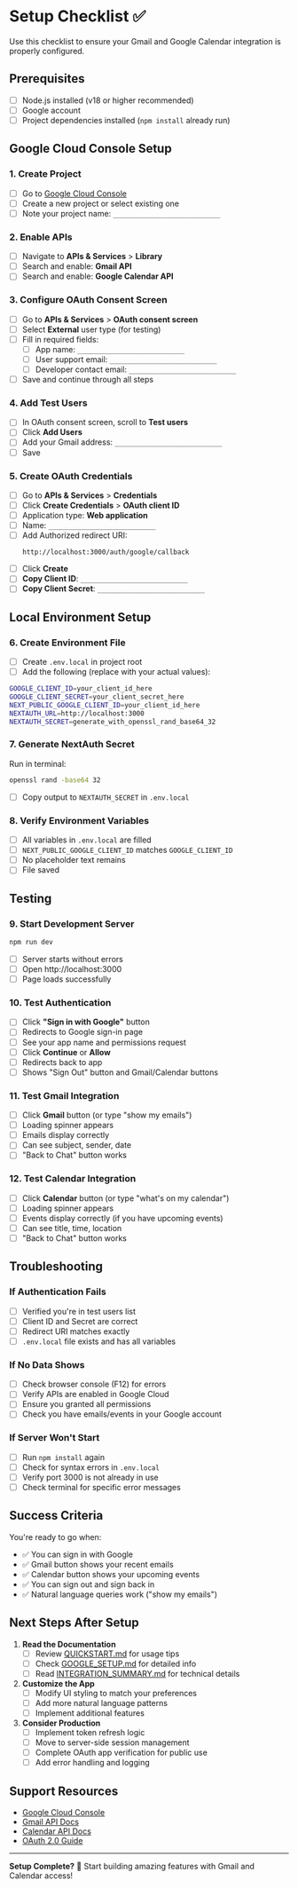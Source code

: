 # Setup Checklist ✅

Use this checklist to ensure your Gmail and Google Calendar integration is properly configured.

## Prerequisites

- [ ] Node.js installed (v18 or higher recommended)
- [ ] Google account
- [ ] Project dependencies installed (`npm install` already run)

## Google Cloud Console Setup

### 1. Create Project
- [ ] Go to [Google Cloud Console](https://console.cloud.google.com/)
- [ ] Create a new project or select existing one
- [ ] Note your project name: `___________________________`

### 2. Enable APIs
- [ ] Navigate to **APIs & Services** > **Library**
- [ ] Search and enable: **Gmail API**
- [ ] Search and enable: **Google Calendar API**

### 3. Configure OAuth Consent Screen
- [ ] Go to **APIs & Services** > **OAuth consent screen**
- [ ] Select **External** user type (for testing)
- [ ] Fill in required fields:
  - [ ] App name: `___________________________`
  - [ ] User support email: `___________________________`
  - [ ] Developer contact email: `___________________________`
- [ ] Save and continue through all steps

### 4. Add Test Users
- [ ] In OAuth consent screen, scroll to **Test users**
- [ ] Click **Add Users**
- [ ] Add your Gmail address: `___________________________`
- [ ] Save

### 5. Create OAuth Credentials
- [ ] Go to **APIs & Services** > **Credentials**
- [ ] Click **Create Credentials** > **OAuth client ID**
- [ ] Application type: **Web application**
- [ ] Name: `___________________________`
- [ ] Add Authorized redirect URI:
  ```
  http://localhost:3000/auth/google/callback
  ```
- [ ] Click **Create**
- [ ] **Copy Client ID**: `___________________________`
- [ ] **Copy Client Secret**: `___________________________`

## Local Environment Setup

### 6. Create Environment File
- [ ] Create `.env.local` in project root
- [ ] Add the following (replace with your actual values):

```bash
GOOGLE_CLIENT_ID=your_client_id_here
GOOGLE_CLIENT_SECRET=your_client_secret_here
NEXT_PUBLIC_GOOGLE_CLIENT_ID=your_client_id_here
NEXTAUTH_URL=http://localhost:3000
NEXTAUTH_SECRET=generate_with_openssl_rand_base64_32
```

### 7. Generate NextAuth Secret
Run in terminal:
```bash
openssl rand -base64 32
```
- [ ] Copy output to `NEXTAUTH_SECRET` in `.env.local`

### 8. Verify Environment Variables
- [ ] All variables in `.env.local` are filled
- [ ] `NEXT_PUBLIC_GOOGLE_CLIENT_ID` matches `GOOGLE_CLIENT_ID`
- [ ] No placeholder text remains
- [ ] File saved

## Testing

### 9. Start Development Server
```bash
npm run dev
```
- [ ] Server starts without errors
- [ ] Open http://localhost:3000
- [ ] Page loads successfully

### 10. Test Authentication
- [ ] Click **"Sign in with Google"** button
- [ ] Redirects to Google sign-in page
- [ ] See your app name and permissions request
- [ ] Click **Continue** or **Allow**
- [ ] Redirects back to app
- [ ] Shows "Sign Out" button and Gmail/Calendar buttons

### 11. Test Gmail Integration
- [ ] Click **Gmail** button (or type "show my emails")
- [ ] Loading spinner appears
- [ ] Emails display correctly
- [ ] Can see subject, sender, date
- [ ] "Back to Chat" button works

### 12. Test Calendar Integration
- [ ] Click **Calendar** button (or type "what's on my calendar")
- [ ] Loading spinner appears
- [ ] Events display correctly (if you have upcoming events)
- [ ] Can see title, time, location
- [ ] "Back to Chat" button works

## Troubleshooting

### If Authentication Fails
- [ ] Verified you're in test users list
- [ ] Client ID and Secret are correct
- [ ] Redirect URI matches exactly
- [ ] `.env.local` file exists and has all variables

### If No Data Shows
- [ ] Check browser console (F12) for errors
- [ ] Verify APIs are enabled in Google Cloud
- [ ] Ensure you granted all permissions
- [ ] Check you have emails/events in your Google account

### If Server Won't Start
- [ ] Run `npm install` again
- [ ] Check for syntax errors in `.env.local`
- [ ] Verify port 3000 is not already in use
- [ ] Check terminal for specific error messages

## Success Criteria

You're ready to go when:

- ✅ You can sign in with Google
- ✅ Gmail button shows your recent emails
- ✅ Calendar button shows your upcoming events
- ✅ You can sign out and sign back in
- ✅ Natural language queries work ("show my emails")

## Next Steps After Setup

1. **Read the Documentation**
   - [ ] Review [QUICKSTART.md](./QUICKSTART.md) for usage tips
   - [ ] Check [GOOGLE_SETUP.md](./GOOGLE_SETUP.md) for detailed info
   - [ ] Read [INTEGRATION_SUMMARY.md](./INTEGRATION_SUMMARY.md) for technical details

2. **Customize the App**
   - [ ] Modify UI styling to match your preferences
   - [ ] Add more natural language patterns
   - [ ] Implement additional features

3. **Consider Production**
   - [ ] Implement token refresh logic
   - [ ] Move to server-side session management
   - [ ] Complete OAuth app verification for public use
   - [ ] Add error handling and logging

## Support Resources

- [Google Cloud Console](https://console.cloud.google.com/)
- [Gmail API Docs](https://developers.google.com/gmail/api)
- [Calendar API Docs](https://developers.google.com/calendar/api)
- [OAuth 2.0 Guide](https://developers.google.com/identity/protocols/oauth2)

---

**Setup Complete?** 🎉 Start building amazing features with Gmail and Calendar access!

